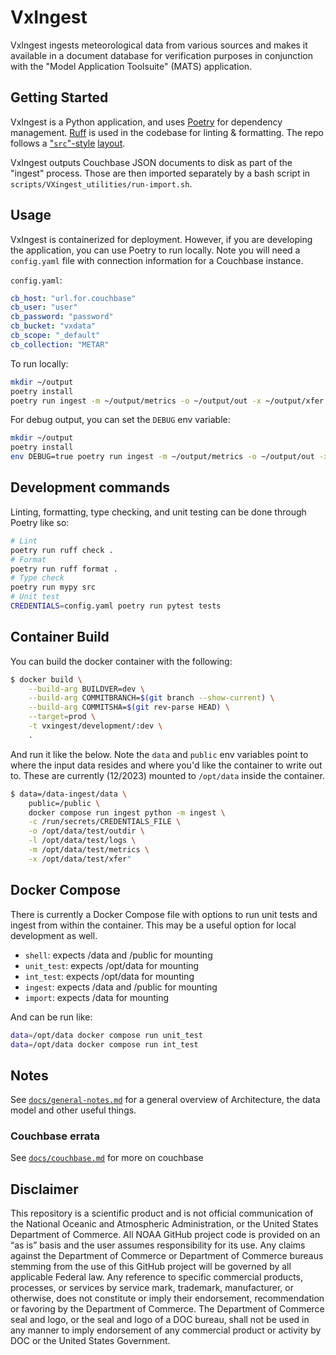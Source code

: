 # VxIngest

VxIngest ingests meteorological data from various sources and makes it available in a document database for verification purposes in conjunction with the "Model Application Toolsuite" (MATS) application.

## Getting Started

VxIngest is a Python application, and uses [Poetry](https://python-poetry.org) for dependency management. [Ruff](https://docs.astral.sh/ruff/) is used in the codebase for linting & formatting. The repo follows a ["`src`"-style](https://packaging.python.org/en/latest/discussions/src-layout-vs-flat-layout/) [layout](https://www.pyopensci.org/python-package-guide/package-structure-code/python-package-structure.html).

VxIngest outputs Couchbase JSON documents to disk as part of the "ingest" process. Those are then imported separately by a bash script in `scripts/VXingest_utilities/run-import.sh`.

## Usage

VxIngest is containerized for deployment. However, if you are developing the application, you can use Poetry to run locally. Note you will need a `config.yaml` file with connection information for a Couchbase instance.

`config.yaml`:

```yaml
cb_host: "url.for.couchbase"
cb_user: "user"
cb_password: "password"
cb_bucket: "vxdata"
cb_scope: "_default"
cb_collection: "METAR"
```

To run locally:
```bash
mkdir ~/output
poetry install
poetry run ingest -m ~/output/metrics -o ~/output/out -x ~/output/xfer -l ~/output/log -c config.yaml -j JOB-TEST:V01:METAR:CTC:CEILING:MODEL:OPS
```

For debug output, you can set the `DEBUG` env variable:

```bash
mkdir ~/output
poetry install
env DEBUG=true poetry run ingest -m ~/output/metrics -o ~/output/out -x ~/output/xfer -l ~/output/log -c config.yaml -j JOB-TEST:V01:METAR:CTC:CEILING:MODEL:OPS
```

## Development commands

Linting, formatting, type checking, and unit testing can be done through Poetry like so:

```bash
# Lint
poetry run ruff check .
# Format
poetry run ruff format .
# Type check
poetry run mypy src
# Unit test
CREDENTIALS=config.yaml poetry run pytest tests
```

## Container Build

You can build the docker container with the following:

```bash
$ docker build \
    --build-arg BUILDVER=dev \
    --build-arg COMMITBRANCH=$(git branch --show-current) \
    --build-arg COMMITSHA=$(git rev-parse HEAD) \
    --target=prod \
    -t vxingest/development/:dev \
    .
```

And run it like the below. Note the `data` and `public` env variables point to where the input data resides and where you'd like the container to write out to. These are currently (12/2023) mounted to `/opt/data` inside the container.

```bash
$ data=/data-ingest/data \
    public=/public \
    docker compose run ingest python -m ingest \
    -c /run/secrets/CREDENTIALS_FILE \
    -o /opt/data/test/outdir \
    -l /opt/data/test/logs \
    -m /opt/data/test/metrics \
    -x /opt/data/test/xfer"
```

## Docker Compose

There is currently a Docker Compose file with options to run unit tests and ingest from within the container. This may be a useful option for local development as well.

* `shell`: expects /data and /public for mounting
* `unit_test`: expects /opt/data for mounting
* `int_test`: expects /opt/data for mounting
* `ingest`: expects /data and /public for mounting
* `import`: expects /data for mounting

And can be run like:

```bash
data=/opt/data docker compose run unit_test
data=/opt/data docker compose run int_test
```

## Notes

See [`docs/general-notes.md`](docs/general-notes.md) for a general overview of Architecture, the data model and other useful things.

### Couchbase errata

See [`docs/couchbase.md`](docs/couchbase.md) for more on couchbase

## Disclaimer

This repository is a scientific product and is not official communication of the National Oceanic and Atmospheric Administration, or the United States Department of Commerce. All NOAA GitHub project code is provided on an “as is” basis and the user assumes responsibility for its use. Any claims against the Department of Commerce or Department of Commerce bureaus stemming from the use of this GitHub project will be governed by all applicable Federal law. Any reference to specific commercial products, processes, or services by service mark, trademark, manufacturer, or otherwise, does not constitute or imply their endorsement, recommendation or favoring by the Department of Commerce. The Department of Commerce seal and logo, or the seal and logo of a DOC bureau, shall not be used in any manner to imply endorsement of any commercial product or activity by DOC or the United States Government.
